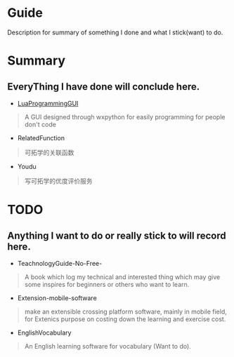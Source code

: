 # Guide
Description for summary of something I done and what I stick(want) to do.

# Summary
EveryThing I have done will conclude here.
----
- [LuaProgrammingGUI](https://github.com/jinzhuwuyan/LuaProgrammingGUI) 
> A GUI designed through wxpython for easily programming for people don't code

- RelatedFunction
> 可拓学的关联函数

- Youdu
> 写可拓学的优度评价服务

# TODO
Anything I want to do or really stick to will record here.
---
- TeachnologyGuide-No-Free-
> A book which log my technical and interested thing which may give some inspires for beginners or others who want to learn.

- Extension-mobile-software
> make an extensible crossing platform software, mainly in mobile field, for Extenics purpose on costing down the learning and exercise cost.

- EnglishVocabulary
> An English learning software for vocabulary (Want to do).
